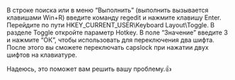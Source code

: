 В строке поиска или в меню “Выполнить” (выполнить вызывается клавишами Win+R) введите команду regedit и нажмите клавишу Enter.
Перейдите по пути HKEY_CURRENT_USER\Keyboard Layout\Toggle.
В разделе Toggle откройте параметр Hotkey.
В поле “Значение” введите 3 и нажмите “ОК”, чтобы использовать для переключения два шифта.
После этого вы сможете переключать capslock при нажатии двух шифтов на клавиатуре.

Надеюсь, это поможет вам решить вашу проблему.👍
